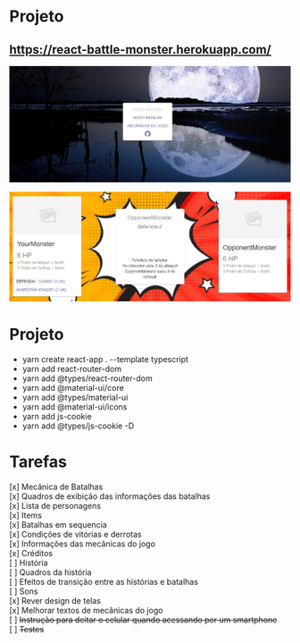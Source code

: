 # Projeto

## https://react-battle-monster.herokuapp.com/

![Landing](docs/img/landing.jpg)

![Battle](docs/img/battle.jpg)

# Projeto

- yarn create react-app . --template typescript
- yarn add react-router-dom
- yarn add @types/react-router-dom
- yarn add @material-ui/core
- yarn add @types/material-ui
- yarn add @material-ui/icons
- yarn add js-cookie
- yarn add @types/js-cookie -D

# Tarefas

[x] Mecânica de Batalhas <br/>
[x] Quadros de exibição das informações das batalhas <br/> 
[x] Lista de personagens <br/>
[x] Items <br/>
[x] Batalhas em sequencia <br/>
[x] Condições de vitórias e derrotas <br/>
[x] Informações das mecânicas do jogo <br/>
[x] Créditos <br/>
[ ] História <br/>
[ ] Quadros da história <br/>
[ ] Efeitos de transição entre as histórias e batalhas <br/>
[ ] Sons <br/>
[x] Rever design de telas <br/>
[x] Melhorar textos de mecânicas do jogo <br/>
[ ] <s>Instrução para deitar o celular quando acessando por um smartphone</s><br/>
[ ] <s>Testes</s> <br/>